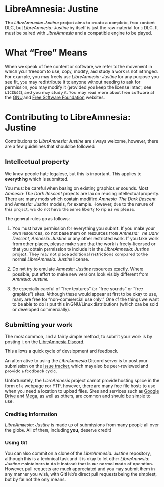 # LibreAmnesia: Justine

The *LibreAmnesia: Justine* project aims to create a complete, free content DLC, but *LibreAmnesia: Justine* by itself is just the raw material for a DLC. It must be paired with *LibreAmnesia* and a compatible engine to be played.

# What “Free” Means

When we speak of free content or software, we refer to the movement in which your freedom to use, copy, modify, and study a work is not infringed. For example, you may freely use *LibreAmnesia: Justine* for any purpose you see fit, you may redistribute it to anyone without needing to ask for permission, you may modify it (provided you keep the license intact, see `LICENSE`), and you may study it. You may read more about free software at the [GNU](http://www.gnu.org/) and [Free Software Foundation](http://www.fsf.org) websites.

# Contributing to LibreAmnesia: Justine

Contributions to *LibreAmnesia: Justine* are always welcome, however, there are a few guidelines that should be followed:

## Intellectual property

We know people hate legalese, but this is important. This applies to **everything** which is submitted.

You must be careful when basing on existing graphics or sounds. Most *Amnesia: The Dark Descent* projects are lax on reusing intellectual property. There are many mods which contain modified *Amnesia: The Dark Descent* and *Amnesia: Justine* models, for example. However, due to the nature of this project, we do not have the same liberty to rip as we please.

The general rules go as follows:

  1. You must have permission for everything you submit. If you make your own resources, do not base them on resources from *Amnesia: The Dark Descent*, *Amnesia: Justine* or any other restricted work. If you take work from other places, please make sure that the work is freely-licensed or that you obtain permission to include it in the *LibreAmnesia: Justine* project. They may not place additional restrictions compared to the normal *LibreAmnesia: Justine* license.

  2. Do not try to emulate *Amnesia: Justine* resources exactly. Where possible, put effort to make new versions look visibly different from *Amnesia: Justine*.
  
  3. Be especially careful of “free textures” (or “free sounds” or “free graphics”) sites. Although these would appear at first to be okay to use, many are free for “non-commercial use only.” One of the things we want to be able to do is put this in GNU/Linux distributions (which can be sold or developed commercially).

## Submitting your work

The most common, and a fairly simple method, to submit your work is by posting it on the [LibreAmnesia Discord](https://discord.gg/7t2qr7R3mp).

This allows a quick cycle of development and feedback.

An alternative to using the *LibreAmnesia* Discord server is to post your submission on the [issue tracker](https://github.com/Phantasm42/LibreAmnesia/issues), which may also be peer-reviewed and provide a feedback cycle.

Unfortunately, the *LibreAmnesia* project cannot provide hosting space in the form of a webpage nor FTP, however, there are many free file hosts to use when you need a location to upload files. Sites and services such as [Google Drive](https://drive.google.com/) and [Mega](https://mega.co.nz/), as well as others, are common and should be simple to use.

### Crediting information

*LibreAmnesia: Justine* is made up of submissions from many people all over the globe. All of them, including **you**, deserve credit!

### Using Git

You can also commit on a clone of the *LibreAmnesia: Justine* repository, although this is a technical task and it is okay to let other *LibreAmnesia: Justine* maintainers to do it instead: that is our normal mode of operation. However, pull requests are much appreciated and you may submit them in any manner you wish, with GitHub’s direct pull requests being the simplest, but by far not the only means.
